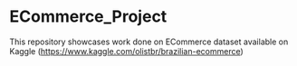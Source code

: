 # ECommerce_Project

This repository showcases work done on ECommerce dataset available on Kaggle (https://www.kaggle.com/olistbr/brazilian-ecommerce)
